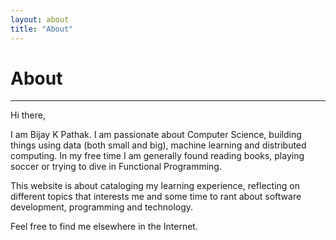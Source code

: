 ```yaml
---
layout: about
title: "About"
---
```


# About

---

Hi there,

I am Bijay K Pathak. I am passionate about Computer Science, building things using data (both small and big), machine learning and distributed computing. In my free time I am generally found reading books, playing soccer or trying to dive in Functional Programming.

This website is about cataloging my learning experience, reflecting on different topics that interests me and some time to rant about software development, programming and technology.

Feel free to find me elsewhere in the Internet.
